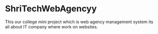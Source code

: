 # ShriTechWebAgencyy
This our college mini project which is web agency management system its all about IT company where work on websites.
